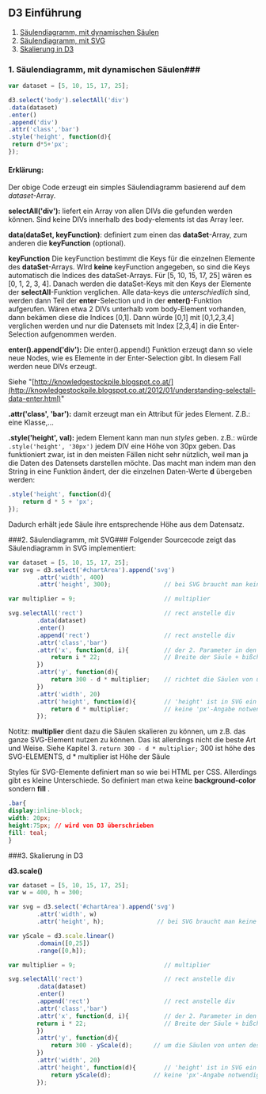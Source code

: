 ﻿## D3 Einführung

 1. [Säulendiagramm, mit dynamischen Säulen](#bar-chart1)
 2. [Säulendiagramm, mit SVG](#bar-chart2)
 3. [Skalierung in D3](#bar-chart3)

<a name="bar-chart1"></a>
###  1. Säulendiagramm, mit dynamischen Säulen###
```javascript
var dataset = [5, 10, 15, 17, 25];

d3.select('body').selectAll('div')
.data(dataset)
.enter()
.append('div')
.attr('class','bar')
.style('height', function(d){
 return d*5+'px';
});
```

#### Erklärung:
Der obige Code erzeugt ein simples Säulendiagramm basierend auf dem *dataset*-Array.

**selectAll('div'):** liefert ein Array von allen DIVs die gefunden werden können. Sind keine DIVs innerhalb des body-elements ist das Array leer. 

**data(dataSet, keyFunction)**:  definiert zum einen das **dataSet**-Array, zum anderen die **keyFunction** (optional).

**keyFunction** Die keyFunction bestimmt die Keys für die einzelnen Elemente des **dataSet**-Arrays. 
WIrd **keine** keyFunction angegeben, so sind die Keys automatisch die Indices des dataSet-Arrays. Für [5, 10, 15, 17, 25] wären es [0, 1, 2, 3, 4].
Danach werden die dataSet-Keys mit den Keys der Elemente der **selectAll**-Funktion verglichen. Alle data-keys die *unterschiedlich* sind, werden dann Teil der  **enter**-Selection und in der **enter()**-Funktion aufgerufen. 
Wären etwa 2 DIVs unterhalb vom body-Element vorhanden, dann bekämen diese die Indices [0,1]. 
Dann würde [0,1] mit [0,1,2,3,4] verglichen werden und nur die Datensets mit Index [2,3,4] in die Enter-Selection aufgenommen werden. 

**enter().append('div'):** Die enter().append() Funktion erzeugt dann so viele neue Nodes, wie es Elemente in der Enter-Selection gibt. In diesem Fall werden neue DIVs erzeugt. 

Siehe "[http://knowledgestockpile.blogspot.co.at/](http://knowledgestockpile.blogspot.co.at/2012/01/understanding-selectall-data-enter.html)"

**.attr('class', 'bar'):** damit erzeugt man ein Attribut für jedes Element. Z.B.: eine Klasse,... 

**.style('height', val):** jedem Element kann man nun *styles* geben.
z.B.:  würde `.style('height', '30px')` jedem DIV eine Höhe von 30px geben. Das funktioniert zwar, ist in den meisten Fällen nicht sehr nützlich, weil man ja die Daten des Datensets darstellen möchte. 
Das macht man indem man den String in eine Funktion ändert, der die einzelnen Daten-Werte **d** übergeben werden:
```javascript
.style('height', function(d){
	return d * 5 + 'px';
});
```
Dadurch erhält jede Säule ihre entsprechende Höhe aus dem Datensatz.

<a name="bar-chart2"></a>
###2. Säulendiagramm, mit SVG###
Folgender Sourcecode zeigt das Säulendiagramm in SVG implementiert: 
```javascript
var dataset = [5, 10, 15, 17, 25];
var svg = d3.select('#chartArea').append('svg')
		.attr('width', 400)
		.attr('height', 300);               // bei SVG braucht man keine px angeben.

var multiplier = 9;                         // multiplier

svg.selectAll('rect')                       // rect anstelle div
		.data(dataset)
		.enter()
		.append('rect')                     // rect anstelle div
		.attr('class','bar')
		.attr('x', function(d, i){          // der 2. Parameter in den attr-Funktionen liefert den INDEX des Elements im Dataset.
			return i * 22;                  // Breite der Säule + bißchen mehr
		})
		.attr('y', function(d){
			return 300 - d * multiplier;    // richtet die Säulen von unten des SVG-Elements aus. 
		})
		.attr('width', 20)
		.attr('height', function(d){        // 'height' ist in SVG ein attr und kein style
			return d * multiplier;       	// keine 'px'-Angabe notwendig in SVG
		});
```

Notitz: **multiplier** dient dazu die Säulen skalieren zu können, um z.B. das ganze SVG-Element nutzen zu können. Das ist allerdings nicht die beste Art und Weise. Siehe Kapitel 3.
`return 300 - d * multiplier;` 300 ist höhe des SVG-ELEMENTS, d * multiplier ist Höhe der Säule

Styles für SVG-Elemente definiert man so wie bei HTML per CSS. Allerdings gibt es kleine Unterschiede. So definiert man etwa keine **background-color** sondern  **fill** .

```css 
.bar{
display:inline-block;
width: 20px;
height:75px; // wird von D3 überschrieben
fill: teal;
}
```

<a name="bar-chart3"></a>
###3. Skalierung in D3

**d3.scale()**

```javascript
var dataset = [5, 10, 15, 17, 25];
var w = 400, h = 300;

var svg = d3.select('#chartArea').append('svg')
        .attr('width', w)
        .attr('height', h);               // bei SVG braucht man keine px angeben.

var yScale = d3.scale.linear()
        .domain([0,25])
        .range([0,h]);

var multiplier = 9;                         // multiplier

svg.selectAll('rect')                       // rect anstelle div
        .data(dataset)
        .enter()
        .append('rect')                     // rect anstelle div
        .attr('class','bar')
        .attr('x', function(d, i){          // der 2. Parameter in den attr-Funktionen liefert den INDEX des Elements im Dataset.
        return i * 22;                      // Breite der Säule + bißchen mehr
        })
        .attr('y', function(d){
            return 300 - yScale(d);      // um die Säulen von unten des SVG-Elements auszurichten: 300 ist höhe des SVG-ELEMENTS, d*multiplier ist Höhe der Säule
        })
        .attr('width', 20)
        .attr('height', function(d){        // 'height' ist in SVG ein attr und kein style
            return yScale(d);            // keine 'px'-Angabe notwendig in SVG
        });
```
